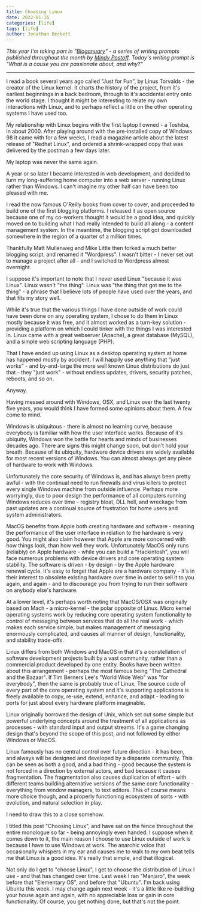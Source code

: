 ```yaml
---
title: Choosing Linux
date: 2022-01-16
categories: [life]
tags: [life]
author: Jonathan Beckett
---
```


*This year I'm taking part in "*[*Bloganuary*](https://bloganuary.wordpress.com/)*" - a series of writing prompts published throughout the month by* [*Mindy Postoff*](https://bloganuary.wordpress.com/author/mindywoothemes/)*. Today's writing prompt is "What is a cause you are passionate about, and why?"*

---

I read a book several years ago called "Just for Fun", by Linus Torvalds - the creator of the Linux kernel. It charts the history of the project, from it's earliest beginnings in a back bedroom, through to it's accidental entry onto the world stage. I thought it might be interesting to relate my own interactions with Linux, and to perhaps reflect a little on the other operating systems I have used too.

My relationship with Linux begins with the first laptop I owned - a Toshiba, in about 2000. After playing around with the pre-installed copy of Windows 98 it came with for a few weeks, I read a magazine article about the latest release of "Redhat Linux", and ordered a shrink-wrapped copy that was delivered by the postman a few days later.

My laptop was never the same again.

A year or so later I became interested in web development, and decided to turn my long-suffering home computer into a web server - running Linux rather than Windows. I can't imagine my other half can have been too pleased with me.

I read the now famous O'Reilly books from cover to cover, and proceeded to build one of the first blogging platforms. I released it as open source because one of my co-workers thought it would be a good idea, and quickly moved on to building what I had really intended to build all along - a content management system. In the meantime, the blogging script got downloaded somewhere in the region of a quarter of a million times.

Thankfully Matt Mullenweg and Mike Little then forked a much better blogging script, and renamed it "Wordpress". I wasn't bitter - I never set out to manage a project after all - and I switched to Wordpress almost overnight.

I suppose it's important to note that I never used Linux "because it was Linux". Linux wasn't "the thing". Linux was "the thing that got me to the thing" - a phrase that I believe lots of people have used over the years, and that fits my story well.

While it's true that the various things I have done outside of work could have been done on any operating system, I chose to do them in Linux mostly because it was free, and it almost worked as a turn-key solution - providing a platform on which I could tinker with the things I was interested in. Linux came with a great webserver (Apache), a great database (MySQL), and a simple web scripting language (PHP).

That I have ended up using Linux as a desktop operating system at home has happened mostly by accident. I will happily use anything that "just works" - and by-and-large the more well known Linux distributions do just that - they "just work" - without endless updates, drivers, security patches, reboots, and so on.

Anyway.

Having messed around with Windows, OSX, and Linux over the last twenty five years, you would think I have formed some opinions about them. A few come to mind.

Windows is ubiquitous - there is almost no learning curve, because everybody is familiar with how the user interface works. Because of it's ubiquity, Windows won the battle for hearts and minds of businesses decades ago. There are signs this might change soon, but don't hold your breath. Because of its ubiquity, hardware device drivers are widely available for most recent versions of Windows. You can almost always get any piece of hardware to work with Windows.

Unfortunately the core security of Windows is, and has always been pretty awful - with the continual need to run firewalls and virus killers to protect every single Windows machine from outside influence. Perhaps more worryingly, due to poor design the performance of all computers running Windows reduces over time - registry bloat, DLL hell, and wreckage from past updates are a continual source of frustration for home users and system administrators.

MacOS benefits from Apple both creating hardware and software - meaning the performance of the user interface in relation to the hardware is very good. You might also claim however that Apple are more concerned with how things look, than how well they work. Unfortunately MacOS only runs (reliably) on Apple hardware - while you can build a "Hackintosh", you will face numerous problems with device drivers and core operating system stability. The software is driven - by design - by the Apple hardware renewal cycle. It's easy to forget that Apple are a hardware company - it's in their interest to obsolete existing hardware over time in order to sell it to you again, and again - and to discourage you from trying to run their software on anybody else's hardware.

At a lower level, it's perhaps worth noting that MacOS/OSX was originally based on Mach - a micro-kernel - the polar opposite of Linux. Micro kernel operating systems work by reducing core operating system functionality to control of messaging between services that do all the real work - which makes each service simple, but makes management of messaging enormously complicated, and causes all manner of design, functionality, and stability trade-offs.

Linux differs from both Windows and MacOS in that it's a constellation of software development projects built by a vast community, rather than a commercial product developed by one entity. Books have been written about this arrangement - perhaps the most famous being "The Cathedral and the Bazaar". If Tim Berners Lee's "World Wide Web" was "for everybody", then the same is probably true of Linux. The source code of every part of the core operating system and it's supporting applications is freely available to copy, re-use, extend, enhance, and adapt - leading to ports for just about every hardware platform imaginable.

Linux originally borrowed the design of Unix, which set out some simple but powerful underlying concepts around the treatment of all applications as processes - with standard input and output streams. It's a game changing design that's beyond the scope of this post, and not followed by either Windows or MacOS.

Linux famously has no central control over future direction - it has been, and always will be designed and developed by a disparate community. This can be seen as both a good, and a bad thing - good because the system is not forced in a direction by external actors, and bad because it causes fragmentation. The fragmentation also causes duplication of effort - with different teams building alternative versions of the same core functionality - everything from window managers, to text editors. This of course means more choice though, and a properly functioning ecosystem of sorts - with evolution, and natural selection in play.

I need to draw this to a close somehow.

I titled this post "Choosing Linux", and have sat on the fence throughout the entire monologue so far - being annoyingly even handed. I suppose when it comes down to it, the main reason I choose to use Linux outside of work is because I have to use Windows at work. The anarchic voice that occasionally whispers in my ear and causes me to walk to my own beat tells me that Linux is a good idea. It's really that simple, and that illogical.

Not only do I get to "choose Linux", I get to choose the distribution of Linux I use - and that has changed over time. Last week I ran "Manjaro", the week before that "Elementary OS", and before that "Ubuntu". I'm back using Ubuntu this week. I may change again next week - it's a little like re-building your house again and again, with no appreciable loss or gain in core functionality. Of course, you get nothing done, but that's not the point.